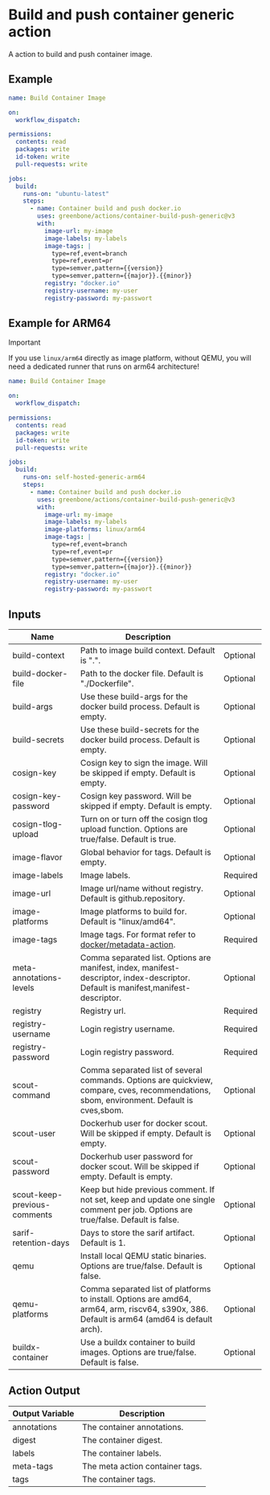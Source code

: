 # Build and push container generic action

A action to build and push container image.

## Example

```yml
name: Build Container Image

on:
  workflow_dispatch:

permissions:
  contents: read
  packages: write
  id-token: write
  pull-requests: write

jobs:
  build:
    runs-on: "ubuntu-latest"
    steps:
      - name: Container build and push docker.io
        uses: greenbone/actions/container-build-push-generic@v3
        with:
          image-url: my-image
          image-labels: my-labels
          image-tags: |
            type=ref,event=branch
            type=ref,event=pr
            type=semver,pattern={{version}}
            type=semver,pattern={{major}}.{{minor}}
          registry: "docker.io"
          registry-username: my-user
          registry-password: my-passwort
```

## Example for ARM64

> [!IMPORTANT]
> If you use `linux/arm64` directly as image platform, without QEMU, you will need a dedicated runner that runs on arm64 architecture!

```yml
name: Build Container Image

on:
  workflow_dispatch:

permissions:
  contents: read
  packages: write
  id-token: write
  pull-requests: write

jobs:
  build:
    runs-on: self-hosted-generic-arm64
    steps:
      - name: Container build and push docker.io
        uses: greenbone/actions/container-build-push-generic@v3
        with:
          image-url: my-image
          image-labels: my-labels
          image-platforms: linux/arm64
          image-tags: |
            type=ref,event=branch
            type=ref,event=pr
            type=semver,pattern={{version}}
            type=semver,pattern={{major}}.{{minor}}
          registry: "docker.io"
          registry-username: my-user
          registry-password: my-passwort
```


## Inputs

| Name                         | Description                                                                                                                                 |          |
|------------------------------|---------------------------------------------------------------------------------------------------------------------------------------------|----------|
| build-context                | Path to image build context. Default is ".".                                                                                                | Optional |
| build-docker-file            | Path to the docker file. Default is "./Dockerfile".                                                                                         | Optional |
| build-args                   | Use these build-args for the docker build process. Default is empty.                                                                        | Optional |
| build-secrets                | Use these build-secrets for the docker build process. Default is empty.                                                                     | Optional |
| cosign-key                   | Cosign key to sign the image. Will be skipped if empty. Default is empty.                                                                   | Optional |
| cosign-key-password          | Cosign key password. Will be skipped if empty. Default is empty.                                                                            | Optional |
| cosign-tlog-upload           | Turn on or turn off the cosign tlog upload function. Options are true/false. Default is true.                                               | Optional |
| image-flavor                 | Global behavior for tags. Default is empty.                                                                                                 | Optional |
| image-labels                 | Image labels.                                                                                                                               | Required |
| image-url                    | Image url/name without registry. Default is github.repository.                                                                              | Optional |
| image-platforms              | Image platforms to build for. Default is "linux/amd64".                                                                                     | Optional |
| image-tags                   | Image tags. For format refer to [docker/metadata-action](https://github.com/docker/metadata-action?tab=readme-ov-file#tags-input).          | Required |
| meta-annotations-levels      | Comma separated list. Options are manifest, index, manifest-descriptor, index-descriptor. Default is manifest,manifest-descriptor.          | Optional |
| registry                     | Registry url.                                                                                                                               | Required |
| registry-username            | Login registry username.                                                                                                                    | Required |
| registry-password            | Login registry password.                                                                                                                    | Required |
| scout-command                | Comma separated list of several commands. Options are quickview, compare, cves, recommendations, sbom, environment. Default is cves,sbom.   | Optional |
| scout-user                   | Dockerhub user for docker scout. Will be skipped if empty. Default is empty.                                                                | Optional |
| scout-password               | Dockerhub user password for docker scout. Will be skipped if empty. Default is empty.                                                       | Optional |
| scout-keep-previous-comments | Keep but hide previous comment. If not set, keep and update one single comment per job. Options are true/false. Default is false.           | Optional |
| sarif-retention-days         | Days to store the sarif artifact. Default is 1.                                                                                             | Optional |
| qemu                         | Install local QEMU static binaries. Options are true/false. Default is false.                                                               | Optional |
| qemu-platforms               | Comma separated list of platforms to install. Options are amd64, arm64, arm, riscv64, s390x, 386. Default is arm64 (amd64 is default arch). | Optional |
| buildx-container             | Use a buildx container to build images. Options are true/false. Default is false.                                                           | Optional |

## Action Output

| Output Variable | Description                     |
|-----------------|---------------------------------|
| annotations     | The container annotations.      |
| digest          | The container digest.           |
| labels          | The container labels.           |
| meta-tags       | The meta action container tags. |
| tags            | The container tags.             |

